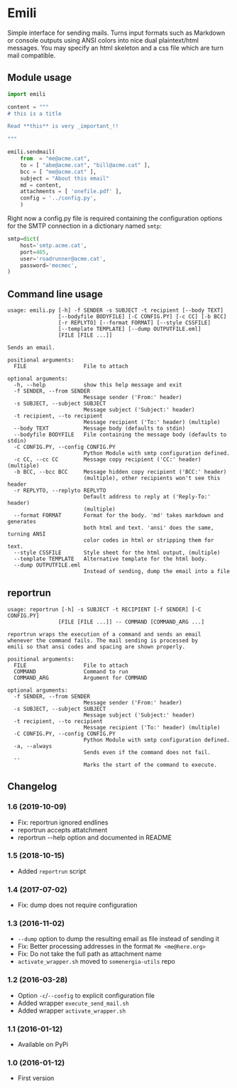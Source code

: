 # Emili

Simple interface for sending mails. Turns input formats
such as Markdown or console outputs using ANSI colors
into nice dual plaintext/html messages.
You may specify an html skeleton and a css file
which are turn mail compatible.

## Module usage


```python
import emili

content = """
# this is a title

Read **this** is very _important_!!

"""

emili.sendmail(
    from  = "me@acme.cat",
    to = [ "abe@acme.cat", "bill@acme.cat" ],
    bcc = [ "me@acme.cat" ],
    subject = "About this email"
    md = content,
    attachments = [ 'onefile.pdf' ],
	config = '../config.py',
    )
```


Right now a config.py file is required containing the configuration options
for the SMTP connection in a dictionary named `smtp`:

```python
smtp=dict(
    host='smtp.acme.cat',
    port=465,
    user='roadrunner@acme.cat',
    password='mecmec',
)
```


## Command line usage

```
usage: emili.py [-h] -f SENDER -s SUBJECT -t recipient [--body TEXT]
                [--bodyfile BODYFILE] [-C CONFIG.PY] [-c CC] [-b BCC]
                [-r REPLYTO] [--format FORMAT] [--style CSSFILE]
                [--template TEMPLATE] [--dump OUTPUTFILE.eml]
                [FILE [FILE ...]]

Sends an email.

positional arguments:
  FILE                  File to attach

optional arguments:
  -h, --help            show this help message and exit
  -f SENDER, --from SENDER
                        Message sender ('From:' header)
  -s SUBJECT, --subject SUBJECT
                        Message subject ('Subject:' header)
  -t recipient, --to recipient
                        Message recipient ('To:' header) (multiple)
  --body TEXT           Message body (defaults to stdin)
  --bodyfile BODYFILE   File containing the message body (defaults to stdin)
  -C CONFIG.PY, --config CONFIG.PY
                        Python Module with smtp configuration defined.
  -c CC, --cc CC        Message copy recipient ('CC:' header) (multiple)
  -b BCC, --bcc BCC     Message hidden copy recipient ('BCC:' header)
                        (multiple), other recipients won't see this header
  -r REPLYTO, --replyto REPLYTO
                        Default address to reply at ('Reply-To:' header)
                        (multiple)
  --format FORMAT       Format for the body. 'md' takes markdown and generates
                        both html and text. 'ansi' does the same, turning ANSI
                        color codes in html or stripping them for text.
  --style CSSFILE       Style sheet for the html output, (multiple)
  --template TEMPLATE   Alternative template for the html body.
  --dump OUTPUTFILE.eml
                        Instead of sending, dump the email into a file
```

## reportrun

```
usage: reportrun [-h] -s SUBJECT -t RECIPIENT [-f SENDER] [-C CONFIG.PY]
                [FILE [FILE ...]] -- COMMAND [COMMAND_ARG ...]

reportrun wraps the execution of a command and sends an email
whenever the command fails. The mail sending is processed by
emili so that ansi codes and spacing are shown properly.

positional arguments:
  FILE                  File to attach
  COMMAND               Command to run
  COMMAND_ARG           Argument for COMMAND

optional arguments:
  -f SENDER, --from SENDER
                        Message sender ('From:' header)
  -s SUBJECT, --subject SUBJECT
                        Message subject ('Subject:' header)
  -t recipient, --to recipient
                        Message recipient ('To:' header) (multiple)
  -C CONFIG.PY, --config CONFIG.PY
                        Python Module with smtp configuration defined.
  -a, --always
                        Sends even if the command does not fail.
  --
                        Marks the start of the command to execute.
```

## Changelog

### 1.6 (2019-10-09)

- Fix: reportrun ignored endlines
- reportrun accepts attatchment
- reportrun --help option and documented in README

### 1.5 (2018-10-15)

- Added `reportrun` script

### 1.4 (2017-07-02)

- Fix: dump does not require configuration

### 1.3 (2016-11-02)

- `--dump` option to dump the resulting email as file instead of sending it
- Fix: Better processing addresses in the format `Me <me@here.org>`
- Fix: Do not take the full path as attachment name
- `activate_wrapper.sh` moved to `somenergia-utils` repo

### 1.2 (2016-03-28)

- Option `-c`/`--config` to explicit configuration file
- Added wrapper `execute_send_mail.sh`
- Added wrapper `activate_wrapper.sh`

### 1.1 (2016-01-12)

- Available on PyPi

### 1.0 (2016-01-12)

- First version

